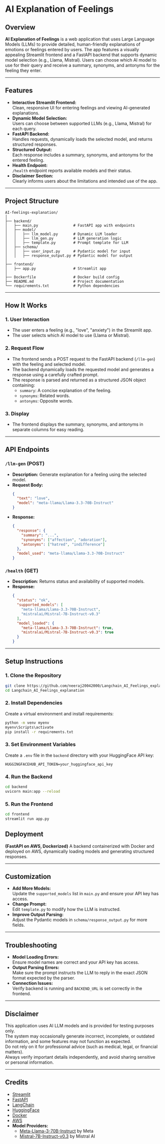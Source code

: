 # AI Explanation of Feelings

## Overview

**AI Explanation of Feelings** is a web application that uses Large Language Models (LLMs) to provide detailed, human-friendly explanations of emotions or feelings entered by users. The app features a visually appealing Streamlit frontend and a FastAPI backend that supports dynamic model selection (e.g., Llama, Mistral). Users can choose which AI model to use for their query and receive a summary, synonyms, and antonyms for the feeling they enter.

---

## Features

- **Interactive Streamlit Frontend:**  
  Clean, responsive UI for entering feelings and viewing AI-generated explanations.
- **Dynamic Model Selection:**  
  Users can choose between supported LLMs (e.g., Llama, Mistral) for each query.
- **FastAPI Backend:**  
  Handles requests, dynamically loads the selected model, and returns structured responses.
- **Structured Output:**  
  Each response includes a summary, synonyms, and antonyms for the entered feeling.
- **Health Endpoint:**  
  `/health` endpoint reports available models and their status.
- **Disclaimer Section:**  
  Clearly informs users about the limitations and intended use of the app.

---

## Project Structure

```
AI-feelings-explanation/
│
├── backend/
│   ├── main.py                # FastAPI app with endpoints
│   ├── model/
│   │   ├── llm_model.py       # Dynamic LLM loader
│   │   ├── llm_gen.py         # LLM generation logic
│   │   ├── template.py        # Prompt template for LLM
│   ├── schema/
│   │   ├── user_input.py      # Pydantic model for input
│   │   ├── response_output.py # Pydantic model for output
│
├── frontend/
│   ├── app.py                 # Streamlit app
│
├── Dockerfile                 # Docker build config
├── README.md                  # Project documentation
└── requirements.txt           # Python dependencies
```

---

## How It Works

### 1. User Interaction

- The user enters a feeling (e.g., "love", "anxiety") in the Streamlit app.
- The user selects which AI model to use (Llama or Mistral).

### 2. Request Flow

- The frontend sends a POST request to the FastAPI backend (`/llm-gen`) with the feeling and selected model.
- The backend dynamically loads the requested model and generates a response using a carefully crafted prompt.
- The response is parsed and returned as a structured JSON object containing:
  - `summary`: A concise explanation of the feeling.
  - `synonyms`: Related words.
  - `antonyms`: Opposite words.

### 3. Display

- The frontend displays the summary, synonyms, and antonyms in separate columns for easy reading.

---

## API Endpoints

### `/llm-gen` (POST)

- **Description:** Generate explanation for a feeling using the selected model.
- **Request Body:**
  ```json
  {
    "text": "love",
    "model": "meta-llama/Llama-3.3-70B-Instruct"
  }
  ```
- **Response:**
  ```json
  {
    "response": {
      "summary": "...",
      "synonyms": ["affection", "adoration"],
      "antonyms": ["hatred", "indifference"]
    },
    "model_used": "meta-llama/Llama-3.3-70B-Instruct"
  }
  ```

### `/health` (GET)

- **Description:** Returns status and availability of supported models.
- **Response:**
  ```json
  {
    "status": "ok",
    "supported_models": [
      "meta-llama/Llama-3.3-70B-Instruct",
      "mistralai/Mistral-7B-Instruct-v0.3"
    ],
    "model_loaded": {
      "meta-llama/Llama-3.3-70B-Instruct": true,
      "mistralai/Mistral-7B-Instruct-v0.3": true
    }
  }
  ```

---

## Setup Instructions

### 1. Clone the Repository

```sh
git clone https://github.com/neeraj20042000/Langchain_AI_Feelings_explanation.git
cd Langchain_AI_Feelings_explanation
```

### 2. Install Dependencies

Create a virtual environment and install requirements:

```sh
python -m venv myenv
myenv\Scripts\activate
pip install -r requirements.txt
```

### 3. Set Environment Variables

Create a `.env` file in the `backend` directory with your HuggingFace API key:

```
HUGGINGFACEHUB_API_TOKEN=your_huggingface_api_key
```

### 4. Run the Backend

```sh
cd backend
uvicorn main:app --reload
```

### 5. Run the Frontend

```sh
cd frontend
streamlit run app.py
```

## Deployment
**(FastAPI on AWS, Dockerized)** 
  A backend containerized with Docker and deployed on AWS, dynamically loading models and generating structured responses.

---

## Customization

- **Add More Models:**  
  Update the `supported_models` list in `main.py` and ensure your API key has access.
- **Change Prompt:**  
  Edit `template.py` to modify how the LLM is instructed.
- **Improve Output Parsing:**  
  Adjust the Pydantic models in `schema/response_output.py` for more fields.

---

## Troubleshooting

- **Model Loading Errors:**  
  Ensure model names are correct and your API key has access.
- **Output Parsing Errors:**  
  Make sure the prompt instructs the LLM to reply in the exact JSON format expected by the parser.
- **Connection Issues:**  
  Verify backend is running and `BACKEND_URL` is set correctly in the frontend.

---

## Disclaimer

This application uses AI LLM models and is provided for testing purposes only.  
The system may occasionally generate incorrect, incomplete, or outdated information, and some features may not function as expected.  
Do not rely on it for professional advice (such as medical, legal, or financial matters).  
Always verify important details independently, and avoid sharing sensitive or personal information.

---

## Credits

- [Streamlit](https://streamlit.io/)
- [FastAPI](https://fastapi.tiangolo.com/)
- [LangChain](https://python.langchain.com/)
- [HuggingFace](https://huggingface.co/)
- [Docker](https://www.docker.com/)
- [AWS](https://aws.amazon.com/)
- **Model Providers:**
  - [Meta-Llama-3-70B-Instruct](https://huggingface.co/meta-llama/Llama-3-3-70B-Instruct) by Meta
  - [Mistral-7B-Instruct-v0.3](https://huggingface.co/mistralai/Mistral-7B-Instruct-v0.3) by Mistral AI
